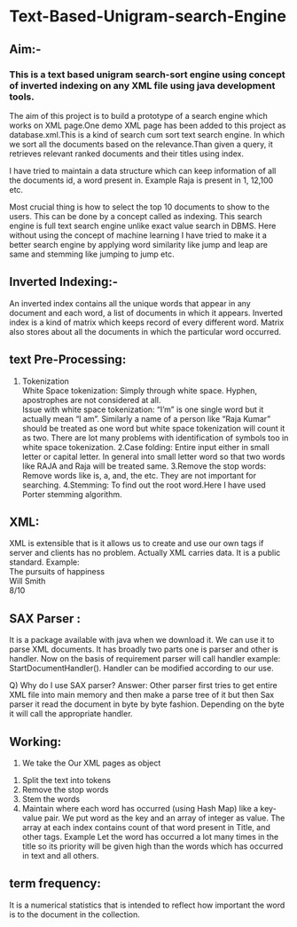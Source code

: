 # Text-Based-Unigram-search-Engine
## Aim:-
###  This is a text based unigram search-sort engine using concept of inverted indexing on any XML file using java development tools.
The aim of this project is to build a prototype of a search engine which works on XML page.One demo XML page has been added to this project as database.xml.This is a kind of search cum sort text search engine. In which we sort all the documents based on the relevance.Than given a query, it retrieves relevant ranked documents and their titles using index. 

I have tried to maintain a data structure which can keep information of all the documents id, a word present in. Example Raja is present in 1, 12,100 etc.

Most crucial thing is how to select the top 10 documents to show to the users. This can be done by a concept called as indexing.
This search engine is full text search engine unlike exact value search in DBMS. Here without using the concept of machine learning I have tried to make it a better search engine by applying word similarity like jump and leap are same and stemming like jumping to jump etc.

## Inverted Indexing:- 
An inverted index contains all the unique words that appear in any document and each word, a list of documents in which it appears. Inverted index is a kind of matrix which keeps record of every different word. Matrix also stores about all the documents in which the particular word occurred.

## text Pre-Processing:
1. Tokenization  
White Space tokenization: Simply through white space. Hyphen, apostrophes are not considered at all.  
Issue with white space tokenization: “I’m” is one single word but it actually mean “I am”. Similarly a name of a person like “Raja Kumar” should be treated as one word but white space tokenization will count it as two. There are lot many problems with identification of symbols too in white space tokenization.
2.Case folding: Entire input either in small letter or capital letter. In general into small letter word so that two words like RAJA and Raja will be treated same.
3.Remove the stop words: Remove words like is, a, and, the etc. They are not important for searching. 
4.Stemming: To find out the root word.Here I have used Porter stemming algorithm.
 
## XML: 
XML is extensible that is it allows us to create and use our own tags if server and clients has no problem. Actually XML carries data. It is a public standard.
Example: 
<Movie>       
  <Name> The  pursuits of happiness</Name>       
  <Actor> Will Smith </Actor>        
  <Rating> 8/10 </Rating> 
</Movie>

## SAX Parser :
It is a package available with java when we download it. We can use it to parse XML documents. It has broadly two parts one is parser and other is handler. Now on the basis of requirement parser will call handler example: StartDocumentHandler(). Handler can be modified according to our use.
 
 Q) Why do I use SAX parser? 
 Answer: Other parser first tries to get entire XML file into main memory and then make a parse tree of it but then Sax parser it read the document in byte by byte fashion. Depending on the byte it will call the appropriate handler.
 
 ## Working: 
 1. We take the Our XML pages as object  
 1) Split the text into tokens 
 2) Remove the stop words 
 3) Stem the words 
 4) Maintain where each word has occurred (using Hash Map) like a key-value pair.
 We put word as the key and an array of integer as value. The array at each index contains count of that word present in Title, and other tags.
 Example Let the word has occurred a lot many times in the title so its priority will be given high than the words which has occurred in text and all others.
 
  ## term frequency:
  It is a numerical statistics that is intended to reflect how important the word is to the document in the collection.
  
  


